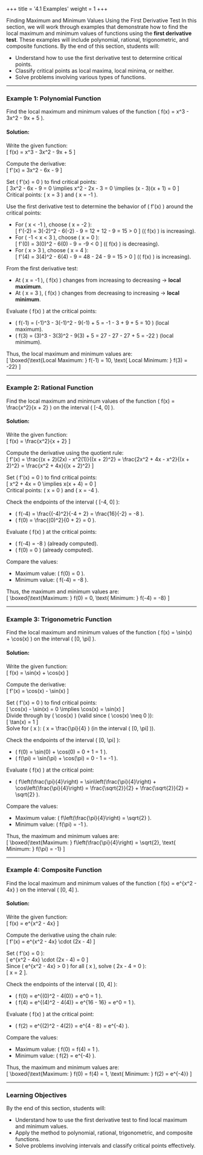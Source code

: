 +++
title = '4.1 Examples'
weight = 1
+++

Finding Maximum and Minimum Values Using the First Derivative Test
In this section, we will work through examples that demonstrate how to find the local maximum and minimum values of functions using the **first derivative test**. These examples will include polynomial, rational, trigonometric, and composite functions. By the end of this section, students will:
- Understand how to use the first derivative test to determine critical points.
- Classify critical points as local maxima, local minima, or neither.
- Solve problems involving various types of functions.

---

### Example 1: Polynomial Function
Find the local maximum and minimum values of the function \( f(x) = x^3 - 3x^2 - 9x + 5 \).

#### Solution:
Write the given function:  
\[ f(x) = x^3 - 3x^2 - 9x + 5 \]  

Compute the derivative:  
\[ f'(x) = 3x^2 - 6x - 9 \]  

Set \( f'(x) = 0 \) to find critical points:  
\[ 3x^2 - 6x - 9 = 0 \implies x^2 - 2x - 3 = 0 \implies (x - 3)(x + 1) = 0 \]  
Critical points: \( x = 3 \) and \( x = -1 \).  

Use the first derivative test to determine the behavior of \( f'(x) \) around the critical points:
- For \( x < -1 \), choose \( x = -2 \):  
  \[ f'(-2) = 3(-2)^2 - 6(-2) - 9 = 12 + 12 - 9 = 15 > 0 \] (\( f(x) \) is increasing).
- For \( -1 < x < 3 \), choose \( x = 0 \):  
  \[ f'(0) = 3(0)^2 - 6(0) - 9 = -9 < 0 \] (\( f(x) \) is decreasing).
- For \( x > 3 \), choose \( x = 4 \):  
  \[ f'(4) = 3(4)^2 - 6(4) - 9 = 48 - 24 - 9 = 15 > 0 \] (\( f(x) \) is increasing).

From the first derivative test:
- At \( x = -1 \), \( f(x) \) changes from increasing to decreasing → **local maximum**.
- At \( x = 3 \), \( f(x) \) changes from decreasing to increasing → **local minimum**.

Evaluate \( f(x) \) at the critical points:
- \( f(-1) = (-1)^3 - 3(-1)^2 - 9(-1) + 5 = -1 - 3 + 9 + 5 = 10 \) (local maximum).
- \( f(3) = (3)^3 - 3(3)^2 - 9(3) + 5 = 27 - 27 - 27 + 5 = -22 \) (local minimum).

Thus, the local maximum and minimum values are:  
\[ \boxed{\text{Local Maximum: } f(-1) = 10, \text{ Local Minimum: } f(3) = -22} \]

---

### Example 2: Rational Function
Find the local maximum and minimum values of the function \( f(x) = \frac{x^2}{x + 2} \) on the interval \( [-4, 0] \).

#### Solution:
Write the given function:  
\[ f(x) = \frac{x^2}{x + 2} \]  

Compute the derivative using the quotient rule:  
\[ f'(x) = \frac{(x + 2)(2x) - x^2(1)}{(x + 2)^2} = \frac{2x^2 + 4x - x^2}{(x + 2)^2} = \frac{x^2 + 4x}{(x + 2)^2} \]  

Set \( f'(x) = 0 \) to find critical points:  
\[ x^2 + 4x = 0 \implies x(x + 4) = 0 \]  
Critical points: \( x = 0 \) and \( x = -4 \).  

Check the endpoints of the interval \( [-4, 0] \):
- \( f(-4) = \frac{(-4)^2}{-4 + 2} = \frac{16}{-2} = -8 \).
- \( f(0) = \frac{(0)^2}{0 + 2} = 0 \).

Evaluate \( f(x) \) at the critical points:
- \( f(-4) = -8 \) (already computed).
- \( f(0) = 0 \) (already computed).

Compare the values:
- Maximum value: \( f(0) = 0 \).
- Minimum value: \( f(-4) = -8 \).

Thus, the maximum and minimum values are:  
\[ \boxed{\text{Maximum: } f(0) = 0, \text{ Minimum: } f(-4) = -8} \]

---

### Example 3: Trigonometric Function
Find the local maximum and minimum values of the function \( f(x) = \sin(x) + \cos(x) \) on the interval \( [0, \pi] \).

#### Solution:
Write the given function:  
\[ f(x) = \sin(x) + \cos(x) \]  

Compute the derivative:  
\[ f'(x) = \cos(x) - \sin(x) \]  

Set \( f'(x) = 0 \) to find critical points:  
\[ \cos(x) - \sin(x) = 0 \implies \cos(x) = \sin(x) \]  
Divide through by \( \cos(x) \) (valid since \( \cos(x) \neq 0 \)):  
\[ \tan(x) = 1 \]  
Solve for \( x \): \( x = \frac{\pi}{4} \) (in the interval \( [0, \pi] \)).

Check the endpoints of the interval \( [0, \pi] \):
- \( f(0) = \sin(0) + \cos(0) = 0 + 1 = 1 \).
- \( f(\pi) = \sin(\pi) + \cos(\pi) = 0 - 1 = -1 \).

Evaluate \( f(x) \) at the critical point:
- \( f\left(\frac{\pi}{4}\right) = \sin\left(\frac{\pi}{4}\right) + \cos\left(\frac{\pi}{4}\right) = \frac{\sqrt{2}}{2} + \frac{\sqrt{2}}{2} = \sqrt{2} \).

Compare the values:
- Maximum value: \( f\left(\frac{\pi}{4}\right) = \sqrt{2} \).
- Minimum value: \( f(\pi) = -1 \).

Thus, the maximum and minimum values are:  
\[ \boxed{\text{Maximum: } f\left(\frac{\pi}{4}\right) = \sqrt{2}, \text{ Minimum: } f(\pi) = -1} \]

---

### Example 4: Composite Function
Find the local maximum and minimum values of the function \( f(x) = e^{x^2 - 4x} \) on the interval \( [0, 4] \).

#### Solution:
Write the given function:  
\[ f(x) = e^{x^2 - 4x} \]  

Compute the derivative using the chain rule:  
\[ f'(x) = e^{x^2 - 4x} \cdot (2x - 4) \]  

Set \( f'(x) = 0 \):  
\[ e^{x^2 - 4x} \cdot (2x - 4) = 0 \]  
Since \( e^{x^2 - 4x} > 0 \) for all \( x \), solve \( 2x - 4 = 0 \):  
\[ x = 2 \].

Check the endpoints of the interval \( [0, 4] \):
- \( f(0) = e^{(0)^2 - 4(0)} = e^0 = 1 \).
- \( f(4) = e^{(4)^2 - 4(4)} = e^{16 - 16} = e^0 = 1 \).

Evaluate \( f(x) \) at the critical point:
- \( f(2) = e^{(2)^2 - 4(2)} = e^{4 - 8} = e^{-4} \).

Compare the values:
- Maximum value: \( f(0) = f(4) = 1 \).
- Minimum value: \( f(2) = e^{-4} \).

Thus, the maximum and minimum values are:  
\[ \boxed{\text{Maximum: } f(0) = f(4) = 1, \text{ Minimum: } f(2) = e^{-4}} \]

---

### Learning Objectives
By the end of this section, students will:
- Understand how to use the first derivative test to find local maximum and minimum values.
- Apply the method to polynomial, rational, trigonometric, and composite functions.
- Solve problems involving intervals and classify critical points effectively.
